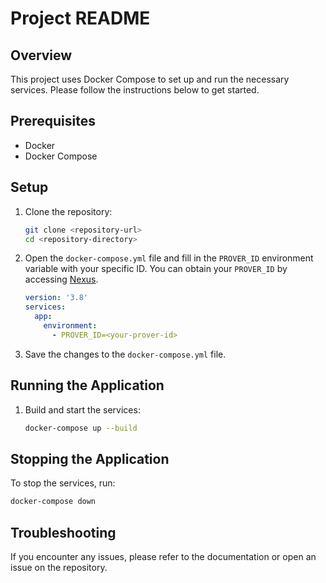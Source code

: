 # Project README

## Overview
This project uses Docker Compose to set up and run the necessary services. Please follow the instructions below to get started.

## Prerequisites
- Docker
- Docker Compose

## Setup

1. Clone the repository:
    ```sh
    git clone <repository-url>
    cd <repository-directory>
    ```

2. Open the `docker-compose.yml` file and fill in the `PROVER_ID` environment variable with your specific ID. You can obtain your `PROVER_ID` by accessing [Nexus](https://beta.nexus.xyz/).

    ```yaml
    version: '3.8'
    services:
      app:
        environment:
          - PROVER_ID=<your-prover-id>
    ```

3. Save the changes to the `docker-compose.yml` file.

## Running the Application

1. Build and start the services:
    ```sh
    docker-compose up --build
    ```


## Stopping the Application

To stop the services, run:
```sh
docker-compose down
```

## Troubleshooting

If you encounter any issues, please refer to the documentation or open an issue on the repository.
